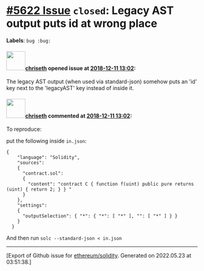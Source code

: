 # [\#5622 Issue](https://github.com/ethereum/solidity/issues/5622) `closed`: Legacy AST output puts id at wrong place
**Labels**: `bug :bug:`


#### <img src="https://avatars.githubusercontent.com/u/9073706?v=4" width="50">[chriseth](https://github.com/chriseth) opened issue at [2018-12-11 13:02](https://github.com/ethereum/solidity/issues/5622):

The legacy AST output (when used via standard-json) somehow puts an 'id' key next to the 'legacyAST' key instead of inside it.

#### <img src="https://avatars.githubusercontent.com/u/9073706?v=4" width="50">[chriseth](https://github.com/chriseth) commented at [2018-12-11 13:02](https://github.com/ethereum/solidity/issues/5622#issuecomment-446202683):

To reproduce:

put the following inside `in.json`:
```
{
    "language": "Solidity",
    "sources":
    {
      "contract.sol":
      {
        "content": "contract C { function f(uint) public pure returns (uint) { return 2; } } "
      }
    },
    "settings":
    {
      "outputSelection": { "*": { "*": [ "*" ], "": [ "*" ] } }
    }
  }
```

And then run `solc --standard-json < in.json`


-------------------------------------------------------------------------------



[Export of Github issue for [ethereum/solidity](https://github.com/ethereum/solidity). Generated on 2022.05.23 at 03:51:38.]
